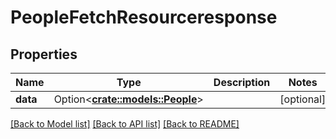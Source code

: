 # PeopleFetchResourceresponse

## Properties

Name | Type | Description | Notes
------------ | ------------- | ------------- | -------------
**data** | Option<[**crate::models::People**](people.md)> |  | [optional]

[[Back to Model list]](../README.md#documentation-for-models) [[Back to API list]](../README.md#documentation-for-api-endpoints) [[Back to README]](../README.md)


